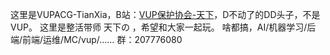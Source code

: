 这里是VUPACG-TianXia，B站：[VUP保护协会-天下](https://space.bilibili.com/1779636617)，D不动了的DD头子，不是VUP。
这里是整活带师 天下の ，希望和大家一起玩。
啥都搞，AI/机器学习/后端/前端/运维/MC/vup/……
群：207776080
